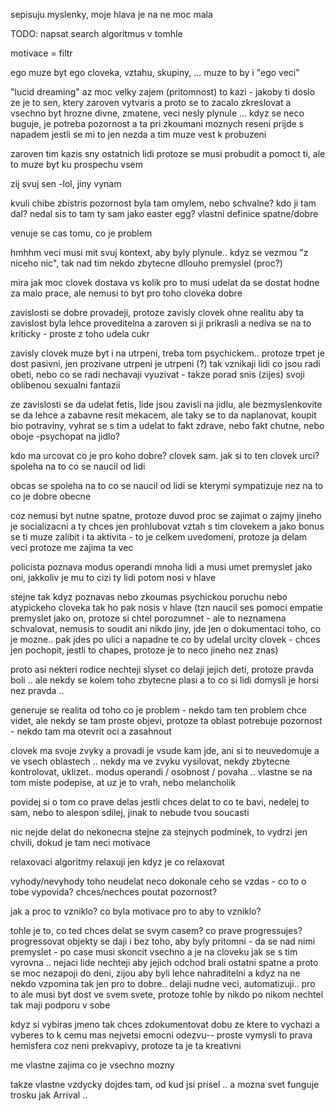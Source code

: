 sepisuju myslenky, moje hlava je na ne moc mala

TODO: napsat search algoritmus v tomhle

motivace = filtr

ego muze byt ego cloveka, vztahu, skupiny, ... 
muze to by i "ego veci" 

"lucid dreaming"
az moc velky zajem (pritomnost) to kazi - jakoby ti doslo ze je to sen, ktery zaroven vytvaris a proto se to zacalo zkreslovat a vsechno byt hrozne divne, zmatene, veci nesly plynule ... kdyz se neco buguje, je potreba pozornost a ta pri zkoumani moznych reseni prijde s napadem jestli se mi to jen nezda a tim muze vest k probuzeni

zaroven tim kazis sny ostatnich lidi protoze se musi probudit a pomoct ti, ale to muze byt ku prospechu vsem

zij svuj sen -lol, jiny vynam

kvuli chibe zbistris pozornost
byla tam omylem, nebo schvalne? kdo ji tam dal? nedal sis to tam ty sam jako easter egg?
vlastni definice spatne/dobre


venuje se cas tomu, co je problem

hmhhm veci musi mit svuj kontext, aby byly plynule.. kdyz se vezmou "z niceho nic", tak nad tim nekdo zbytecne dllouho premyslel (proc?) 


mira jak moc clovek dostava vs kolik pro to musi udelat
da se dostat hodne za malo prace, ale nemusi to byt pro toho cloveka dobre

zavislosti se dobre provadeji, protoze zavisly clovek ohne realitu aby ta zavislost byla lehce proveditelna a zaroven si ji prikrasli a nediva se na to kriticky - proste z toho udela cukr

zavisly clovek muze byt i na utrpeni, treba tom psychickem.. protoze trpet je dost pasivni, jen prozivane utrpeni je utrpeni (?) tak vznikaji lidi co jsou radi obeti, nebo co se radi nechavaji vyuzivat - takze porad snis (zijes) svoji oblibenou sexualni fantazii 

ze zavislosti se da udelat fetis, lide jsou zavisli na jidlu, ale bezmyslenkovite se da lehce a zabavne resit mekacem, ale taky se to da naplanovat, koupit bio potraviny, vyhrat se s tim a udelat to fakt zdrave, nebo fakt chutne, nebo oboje -psychopat na jidlo?

kdo ma urcovat co je pro koho dobre? clovek sam. jak si to ten clovek urci? spoleha na to co se naucil od lidi 

obcas se spoleha na to co se naucil od lidi se kterymi sympatizuje nez na to co je dobre obecne

coz nemusi byt nutne spatne, protoze duvod proc se zajimat o zajmy jineho je socializacni a ty chces jen prohlubovat vztah s tim clovekem a jako bonus se ti muze zalibit i ta aktivita - to je celkem uvedomeni, protoze ja delam veci protoze me zajima ta vec 

policista poznava modus operandi mnoha lidi a musi umet premyslet jako oni, jakkoliv je mu to cizi
ty lidi potom nosi v hlave

stejne tak kdyz poznavas nebo zkoumas psychickou poruchu nebo atypickeho cloveka tak ho pak nosis v hlave (tzn naucil ses pomoci empatie premyslet jako on, protoze si chtel porozumnet - ale to neznamena schvalovat, nemusis to soudit ani nikdo jiny, jde jen o dokumentaci toho, co je mozne.. pak jdes po ulici a napadne te co by udelal urcity clovek - chces jen pochopit, jestli to chapes, protoze je to neco jineho nez znas)

proto asi nekteri rodice nechteji slyset co delaji jejich deti, protoze pravda boli .. ale nekdy se kolem toho zbytecne plasi a to co si lidi domysli je horsi nez pravda .. 

generuje se realita od toho co je problem - nekdo tam ten problem chce videt, ale nekdy se tam proste objevi, protoze ta oblast potrebuje pozornost - nekdo tam ma otevrit oci a zasahnout

clovek ma svoje zvyky a provadi je vsude kam jde, ani si to neuvedomuje a ve vsech oblastech .. nekdy ma ve zvyku vysilovat, nekdy zbytecne kontrolovat, uklizet.. modus operandi / osobnost / povaha .. vlastne se na tom miste podepise, at uz je to vrah, nebo melancholik

povidej si o tom co prave delas
jestli chces delat to co te bavi, nedelej to sam, nebo to alespon sdilej, jinak to nebude tvou soucasti

nic nejde delat do nekonecna stejne za stejnych podminek, to vydrzi jen chvili, dokud je tam neci motivace

relaxovaci algoritmy relaxuji jen kdyz je co relaxovat

vyhody/nevyhody toho neudelat neco dokonale
ceho se vzdas - co to o tobe vypovida?
chces/nechces poutat pozornost?

jak a proc to vzniklo? co byla motivace pro to aby to vzniklo?

tohle je to, co ted chces delat se svym casem?
co prave progressujes? progressovat objekty se daji i bez toho, aby byly pritomni - da se nad nimi premyslet - po case musi skoncit vsechno a je na cloveku jak se s tim vyrovna .. nejaci lide nechteji aby jejich odchod brali ostatni spatne a proto se moc nezapoji do deni, zijou aby byli lehce nahraditelni a kdyz na ne nekdo vzpomina tak jen pro to dobre.. delaji nudne veci, automatizuji.. pro to ale musi byt dost ve svem svete, protoze tohle by nikdo po nikom nechtel tak maji podporu v sobe

kdyz si vybiras jmeno tak chces zdokumentovat dobu ze ktere to vychazi a vyberes to k cemu mas nejvetsi emocni odezvu-- proste vymysli to prava hemisfera coz neni prekvapivy, protoze ta je ta kreativni

me vlastne zajima co je vsechno mozny

takze vlastne vzdycky dojdes tam, od kud jsi prisel .. a mozna svet funguje trosku jak Arrival .. 

